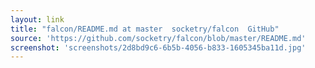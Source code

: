 ```yaml
---
layout: link
title: "falcon/README.md at master  socketry/falcon  GitHub"
source: 'https://github.com/socketry/falcon/blob/master/README.md'
screenshot: 'screenshots/2d8bd9c6-6b5b-4056-b833-1605345ba11d.jpg'
---
```


